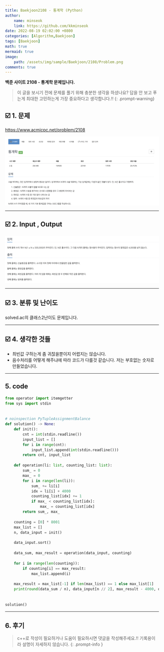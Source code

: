 ```yaml
---
title: Baekjoon2108 - 통계학 (Python)
author: 
    name: minseok
    link: https://github.com/kkminseok
date: 2022-08-19 02:02:00 +0800
categories: [Algorithm,Baekjoon]
tags: [Baekjoon]
math: true
mermaid: true
image: 
    path: /assets/img/sample/Baekjoon/2108/Problem.png
comments: true
---
```


**백준 사이트 2108 - 통계학 문제입니다.**

> 이 글을 보시기 전에 문제를 풀기 위해 충분한 생각을 하셨나요? 답을 안 보고 푸는게 최대한 고민하는게 가장 중요하다고 생각합니다.!!
{: .prompt-warning}

## ☑️ 1. 문제
<https://www.acmicpc.net/problem/2108>


![](/assets/img/sample/Baekjoon/2108/Problem.png)

-----  

## ☑️ 2. Input , Output
![](/assets/img/sample/Baekjoon/2108/input.png)


-----  

## ☑️ 3. 분류 및 난이도

solved.ac의 클래스2난이도 문제입니다.

-----  

## ☑️ 4. 생각한 것들

- 최빈값 구하는게 좀 귀찮을뿐이지 어렵지는 않습니다.
- 음수처리를 어떻게 해주냐에 따라 코드가 다를것 같습니다. 저는 부호없는 숫자로 만들었습니다.



-----  

## 5. code

```python
from operator import itemgetter
from sys import stdin


# noinspection PyTupleAssignmentBalance
def solution() -> None:
    def init():
        cnt = int(stdin.readline())
        input_list = []
        for i in range(cnt):
            input_list.append(int(stdin.readline()))
        return cnt, input_list

    def operation(li: list, counting_list: list):
        sum_ = 0
        max_ = 0
        for i in range(len(li)):
            sum_ += li[i]
            idx = li[i] + 4000
            counting_list[idx] += 1
            if max_ < counting_list[idx]:
                max_ = counting_list[idx]
        return sum_, max_

    counting = [0] * 8001
    max_list = []
    n, data_input = init()

    data_input.sort()

    data_sum, max_result = operation(data_input, counting)

    for i in range(len(counting)):
        if counting[i] == max_result:
            max_list.append(i)

    max_result = max_list[-1] if len(max_list) == 1 else max_list[1]
    print(round(data_sum / n), data_input[n // 2], max_result - 4000, data_input[-1] - data_input[0], sep='\n')


solution()


```

-----

## 6. 후기


> c++로 작성이 필요하거나 도움이 필요하시면 댓글을 작성해주세요.!! 기록용이라 설명이 자세하지 않습니다.
{: .prompt-info }